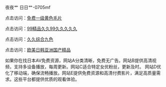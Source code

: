 夜夜艹 日日艹-0705mf

点击访问：<a href="https://bsdf-5f5.pages.dev/">免费一级黄色毛片</a>

点击访问：<a href="https://cfad.pages.dev/">99精品久久99久久久久久</a>

点击访问：<a href="https://gfd-5xg.pages.dev/">久久综合九色</a>

点击访问：<a href="https://fdhf-454.pages.dev/">欧美日韩亚洲国产精品</a>


如果你在找日本AV免费资源，网站A分类清晰，免费无广告。网站B提供高清视频，支持多设备播放，每周更新。网站C适合特定女优粉丝，更新及时。
网站D优化了移动端，确保流畅播放。网站E提供免费资源和高清付费影片，满足高质量需求。这些平台都提供优质的观看体验。


<span style="display:none;">[Canonical link](）</span>
